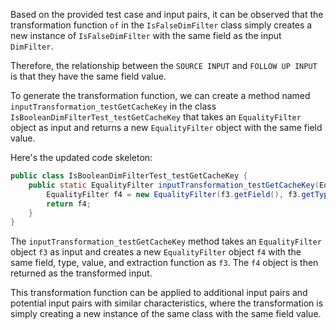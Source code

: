 Based on the provided test case and input pairs, it can be observed that the transformation function `of` in the `IsFalseDimFilter` class simply creates a new instance of `IsFalseDimFilter` with the same field as the input `DimFilter`.

Therefore, the relationship between the `SOURCE INPUT` and `FOLLOW UP INPUT` is that they have the same field value.

To generate the transformation function, we can create a method named `inputTransformation_testGetCacheKey` in the class `IsBooleanDimFilterTest_testGetCacheKey` that takes an `EqualityFilter` object as input and returns a new `EqualityFilter` object with the same field value.

Here's the updated code skeleton:

```java
public class IsBooleanDimFilterTest_testGetCacheKey {
    public static EqualityFilter inputTransformation_testGetCacheKey(EqualityFilter f3)  {
        EqualityFilter f4 = new EqualityFilter(f3.getField(), f3.getType(), f3.getValue(), f3.getExtractionFn());
        return f4;
    }
}
```

The `inputTransformation_testGetCacheKey` method takes an `EqualityFilter` object `f3` as input and creates a new `EqualityFilter` object `f4` with the same field, type, value, and extraction function as `f3`. The `f4` object is then returned as the transformed input.

This transformation function can be applied to additional input pairs and potential input pairs with similar characteristics, where the transformation is simply creating a new instance of the same class with the same field value.